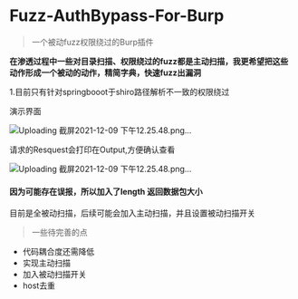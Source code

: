 # Fuzz-AuthBypass-For-Burp

> 一个被动fuzz权限绕过的Burp插件


**在渗透过程中一些对目录扫描、权限绕过的fuzz都是主动扫描，我更希望把这些动作形成一个被动的动作，精简字典，快速fuzz出漏洞**

1.目前只有针对springbooot于shiro路径解析不一致的权限绕过

演示界面

![Uploading 截屏2021-12-09 下午12.25.48.png…](http://tva4.sinaimg.cn/large/005Js7eGgy1gx7h43ccs3j327w1b2n2d.jpg)

请求的Resquest会打印在Output,方便确认查看

![Uploading 截屏2021-12-09 下午12.25.48.png…](http://tva1.sinaimg.cn/large/005Js7eGgy1gx7h8vk637j327m0vq7ns.jpg)


#### 因为可能存在误报，所以加入了length 返回数据包大小

目前是全被动扫描，后续可能会加入主动扫描，并且设置被动扫描开关

> 一些待完善的点

* 代码耦合度还需降低
* 实现主动扫描
* 加入被动扫描开关
* host去重


